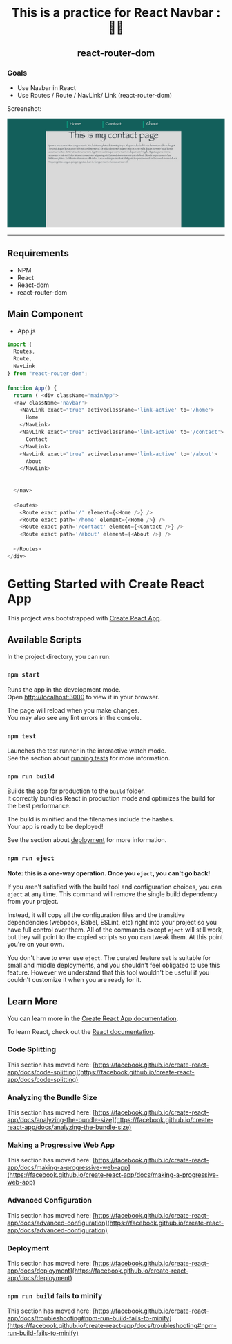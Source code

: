 <div>
  <h1 align="center">This is a practice for React Navbar  : 🧑‍💻</h1>
  <h2 align="center"> react-router-dom</h2>
<h3>Goals</h3>
  <ul>
  <li>
    Use Navbar in React
  </li>
  <li>
    Use Routes / Route / NavLink/ Link (react-router-dom)
  </li>

   </ul>

  <p>
    Screenshot:
  </p>

  <a href="">
    <img
      alt="React-router-dom"
      src="screenshot.jpg"
    />
  </a>
</div>

<hr />

## Requirements
- NPM
- React
- React-dom
- react-router-dom


## Main Component
- App.js


```javascript
import {
  Routes,
  Route,
  NavLink
} from "react-router-dom";

function App() {
  return ( <div className='mainApp'>
  <nav className='navbar'>
    <NavLink exact="true" activeclassname='link-active' to='/home'>
      Home
    </NavLink>
    <NavLink exact="true" activeclassname='link-active' to='/contact'>
      Contact
    </NavLink>
    <NavLink exact="true" activeclassname='link-active' to='/about'>
      About
    </NavLink>


  </nav>

  <Routes>
    <Route exact path='/' element={<Home />} />
    <Route exact path='/home' element={<Home />} />
    <Route exact path='/contact' element={<Contact />} />
    <Route exact path='/about' element={<About />} />
  
  </Routes>
</div>
```

# Getting Started with Create React App

This project was bootstrapped with [Create React App](https://github.com/facebook/create-react-app).

## Available Scripts

In the project directory, you can run:

### `npm start`

Runs the app in the development mode.\
Open [http://localhost:3000](http://localhost:3000) to view it in your browser.

The page will reload when you make changes.\
You may also see any lint errors in the console.

### `npm test`

Launches the test runner in the interactive watch mode.\
See the section about [running tests](https://facebook.github.io/create-react-app/docs/running-tests) for more information.

### `npm run build`

Builds the app for production to the `build` folder.\
It correctly bundles React in production mode and optimizes the build for the best performance.

The build is minified and the filenames include the hashes.\
Your app is ready to be deployed!

See the section about [deployment](https://facebook.github.io/create-react-app/docs/deployment) for more information.

### `npm run eject`

**Note: this is a one-way operation. Once you `eject`, you can't go back!**

If you aren't satisfied with the build tool and configuration choices, you can `eject` at any time. This command will remove the single build dependency from your project.

Instead, it will copy all the configuration files and the transitive dependencies (webpack, Babel, ESLint, etc) right into your project so you have full control over them. All of the commands except `eject` will still work, but they will point to the copied scripts so you can tweak them. At this point you're on your own.

You don't have to ever use `eject`. The curated feature set is suitable for small and middle deployments, and you shouldn't feel obligated to use this feature. However we understand that this tool wouldn't be useful if you couldn't customize it when you are ready for it.

## Learn More

You can learn more in the [Create React App documentation](https://facebook.github.io/create-react-app/docs/getting-started).

To learn React, check out the [React documentation](https://reactjs.org/).

### Code Splitting

This section has moved here: [https://facebook.github.io/create-react-app/docs/code-splitting](https://facebook.github.io/create-react-app/docs/code-splitting)

### Analyzing the Bundle Size

This section has moved here: [https://facebook.github.io/create-react-app/docs/analyzing-the-bundle-size](https://facebook.github.io/create-react-app/docs/analyzing-the-bundle-size)

### Making a Progressive Web App

This section has moved here: [https://facebook.github.io/create-react-app/docs/making-a-progressive-web-app](https://facebook.github.io/create-react-app/docs/making-a-progressive-web-app)

### Advanced Configuration

This section has moved here: [https://facebook.github.io/create-react-app/docs/advanced-configuration](https://facebook.github.io/create-react-app/docs/advanced-configuration)

### Deployment

This section has moved here: [https://facebook.github.io/create-react-app/docs/deployment](https://facebook.github.io/create-react-app/docs/deployment)

### `npm run build` fails to minify

This section has moved here: [https://facebook.github.io/create-react-app/docs/troubleshooting#npm-run-build-fails-to-minify](https://facebook.github.io/create-react-app/docs/troubleshooting#npm-run-build-fails-to-minify)
